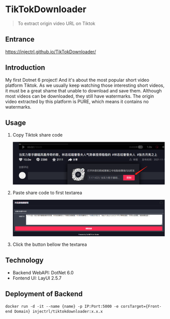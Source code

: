 ﻿# TikTokDownloader

> To extract origin video URL on Tiktok

## Entrance

https://injectrl.github.io/TikTokDownloader/

## Introduction

My first Dotnet 6 project! And it's about the most popular short video platform Tiktok. As we usually keep watching those interesting short videos, it must be a great shame that unable to download and save them. Although most videos can be downloaded, they still have watermarks. The origin video extracted by this platform is PURE, which means it contains no watermarks.

## Usage

1. Copy Tiktok share code

   ![1](./docs/1.png)

2. Paste share code to first textarea

   ![2](./docs/2.png)

3. Click the button bellow the textarea

## Technology

- Backend WebAPI: DotNet 6.0
- Fontend UI: LayUI 2.5.7

## Deployment of Backend

```shell
docker run -d -it --name {name} -p IP:Port:5000 -e corsTarget={Front-end Domain} injectrl/tiktokdownloader:x.x.x
```

